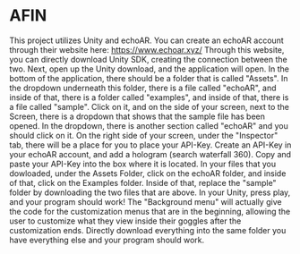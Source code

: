 # AFIN

This project utilizes Unity and echoAR. You can create an echoAR account through their website here: https://www.echoar.xyz/
Through this website, you can directly download Unity SDK, creating the connection between the two. 
Next, open up the Unity download, and the application will open. In the bottom of the application, there should be a folder that is called "Assets". 
In the dropdown underneath this folder, there is a file called "echoAR", and inside of that, there is a folder called "examples", and inside of that, there is a file called "sample". 
Click on it, and on the side of your screen, next to the Screen, there is a dropdown that shows that the sample file has been opened. 
In the dropdown, there is another section called "echoAR" and you should click on it. 
On the right side of your screen, under the "Inspector" tab, there will be a place for you to place your API-Key. Create an API-Key in your echoAR account, and add a hologram (search waterfall 360). Copy and paste your API-Key into the box where it is located.
In your files that you dowloaded, under the Assets Folder, click on the echoAR folder, and inside of that, click on the Examples folder. Inside of that, replace the "sample" folder by downloading the two files that are above. 
In your Unity, press play, and your program should work!
The "Background menu" will actually give the code for the customization menus that are in the beginning, allowing the user to customize what they view inside their goggles after the customization ends. Directly download everything into the same folder you have everything else and your program should work.

